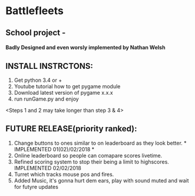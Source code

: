 # Battlefleets
## School project -  
#### Badly Designed and even worsly implemented by Nathan Welsh

## INSTALL INSTRCTONS:
1. Get python 3.4 or +
2. Youtube tutorial how to get pygame module
3. Download latest version of pygame x.x.x
4. run runGame.py and enjoy

 <Steps 1 and 2 may take longer than step 3 & 4>

## FUTURE RELEASE(priority ranked):

1. Change buttons to ones similar to <back> on leaderboard
   as they look better. * IMPLEMENTED 01(02)/02/2018 *
 2. Online leaderboard so people can comapare scores livetime.
3. Refined scoring system to stop their being a limit to 
   highscores. IMPLEMENTED 02/02/2018
4. Turret which tracks mouse pos and fires.
5. Added Music, it's gonna hurt dem ears, play with sound muted and wait for 
   futyre updates 
